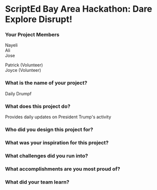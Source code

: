 # ScriptEd Bay Area Hackathon: Dare Explore Disrupt!

### Your Project Members
Nayeli<br/>
Ali<br/>
Jose<br/>

Patrick (Volunteer)<br/>
Joyce (Volunteer)

### What is the name of your project?
Daily Drumpf

### What does this project do?
Provides daily updates on President Trump's activity

### Who did you design this project for?

### What was your inspiration for this project?

### What challenges did you run into?

### What accomplishments are you most proud of?

### What did your team learn?








